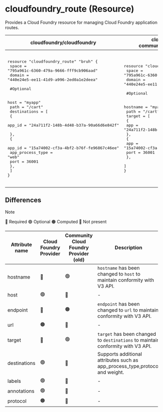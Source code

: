 # cloudfoundry_route (Resource)

Provides a Cloud Foundry resource for managing Cloud Foundry application routes.

| cloudfoundry/cloudfoundry | cloudfoundry-community/cloudfoundry |
| -- | -- |
|  <pre></br>resource "cloudfoundry_route" "bruh" {</br>  space  = "795a961c-6360-479a-9666-fff9cb906aad"</br>  domain = "440e24e5-ee11-41d9-a996-2ed0a1e2deea"</br></br>  #Optional </br></br>  host   = "myapp"</br>  path   = "/cart"</br>  destinations = [</br>    {</br>      app_id = "24a711f2-148b-4d48-b37a-90a66d6e842f"</br></br>    },</br>    {</br>      app_id           = "15a74002-cf3a-4bf2-b76f-fe96867c46ee"</br>      app_process_type = "web"</br>      port             = 36001</br>    },</br>  ]</br>}</br></br></pre> |<pre>resource "cloudfoundry_route" "bruh" {</br>    space = "795a961c-6360-479a-9666-fff9cb906aad"</br>    domain = "440e24e5-ee11-41d9-a996-2ed0a1e2deea"</br>    </br>    #Optional </br></br>    hostname = "myapp"</br>    path   = "/cart"</br>    target = [</br>    {</br>      app = "24a711f2-148b-4d48-b37a-90a66d6e842f"</br>    },</br>    {</br>      app  = "15a74002-cf3a-4bf2-b76f-fe96867c46ee"</br>      port = 36001</br>    },</br>  ]</br>}</br></pre> |

## Differences

> [!NOTE]  
> 🔵 Required  🟢 Optional 🟠 Computed  🔴 Not present

| Attribute name | Cloud Foundry Provider|  Community Cloud Foundry Provider (old) | Description |
| --- | --- | --- | --- |
| hostname | 🔴 | 🟢 | `hostname` has been changed to `host`  to maintain conformity with V3 API. |
| host | 🟢 | 🔴 |- |
| endpoint | 🔴 | 🟠 | `endpoint` has been changed to `url`  to maintain conformity with V3 API. |
| url | 🟠 | 🔴 | - |
| target | 🔴 | 🟢 | `target` has been changed to `destinations`  to maintain conformity with V3 API. |
| destinations | 🟢 | 🔴 |  Supports additional attributes such as app_process_type,protocol and weight. |
| labels | 🟢 | 🔴 | - |
| annotations | 🟢 | 🔴 | - |
| protocol | 🟠 | 🔴 | - |
